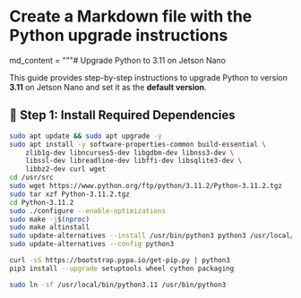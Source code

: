 # Create a Markdown file with the Python upgrade instructions

md_content = """# Upgrade Python to 3.11 on Jetson Nano

This guide provides step-by-step instructions to upgrade Python to version **3.11** on Jetson Nano and set it as the **default version**.

## 🚀 Step 1: Install Required Dependencies

```bash
sudo apt update && sudo apt upgrade -y
sudo apt install -y software-properties-common build-essential \
    zlib1g-dev libncurses5-dev libgdbm-dev libnss3-dev \
    libssl-dev libreadline-dev libffi-dev libsqlite3-dev \
    libbz2-dev curl wget
cd /usr/src
sudo wget https://www.python.org/ftp/python/3.11.2/Python-3.11.2.tgz
sudo tar xzf Python-3.11.2.tgz
cd Python-3.11.2
sudo ./configure --enable-optimizations
sudo make -j$(nproc)
sudo make altinstall
sudo update-alternatives --install /usr/bin/python3 python3 /usr/local/bin/python3.11 1
sudo update-alternatives --config python3

curl -sS https://bootstrap.pypa.io/get-pip.py | python3
pip3 install --upgrade setuptools wheel cython packaging

sudo ln -sf /usr/local/bin/python3.11 /usr/bin/python3
